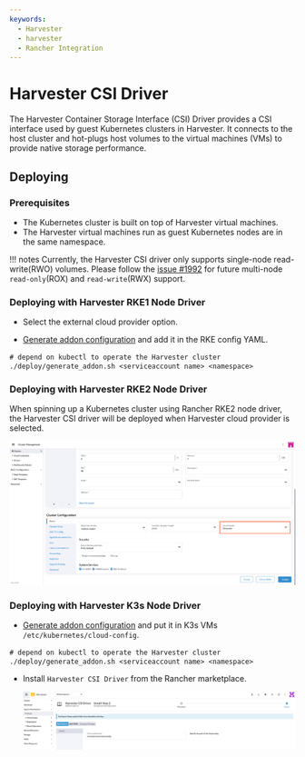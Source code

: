 ```yaml
---
keywords:
  - Harvester
  - harvester
  - Rancher Integration
---
```


# Harvester CSI Driver

The Harvester Container Storage Interface (CSI) Driver provides a CSI interface used by guest Kubernetes clusters in Harvester. It connects to the host cluster and hot-plugs host volumes to the virtual machines (VMs) to provide native storage performance.

## Deploying

### Prerequisites

- The Kubernetes cluster is built on top of Harvester virtual machines.
- The Harvester virtual machines run as guest Kubernetes nodes are in the same namespace.

!!! notes
      Currently, the Harvester CSI driver only supports single-node read-write(RWO) volumes. Please follow the [issue #1992](https://github.com/harvester/harvester/issues/1992) for future multi-node `read-only`(ROX) and `read-write`(RWX) support.

### Deploying with Harvester RKE1 Node Driver

- Select the external cloud provider option.

- [Generate addon configuration](https://github.com/harvester/harvester-csi-driver/blob/master/deploy/generate_addon.sh) and add it in the RKE config YAML.

```
# depend on kubectl to operate the Harvester cluster
./deploy/generate_addon.sh <serviceaccount name> <namespace>
```

### Deploying with Harvester RKE2 Node Driver

When spinning up a Kubernetes cluster using Rancher RKE2 node driver, the Harvester CSI driver will be deployed when Harvester cloud provider is selected.

![select-harvester-cloud-provider](assets/select-harvester-cloud-provider.png)

### Deploying with Harvester K3s Node Driver

- [Generate addon configuration](https://github.com/harvester/harvester-csi-driver/blob/master/deploy/generate_addon.sh) and put it in K3s VMs `/etc/kubernetes/cloud-config`.

```
# depend on kubectl to operate the Harvester cluster
./deploy/generate_addon.sh <serviceaccount name> <namespace>
```

- Install `Harvester CSI Driver` from the Rancher marketplace.

  ![](assets/install-harvester-csi-driver-in-k3s.png)
